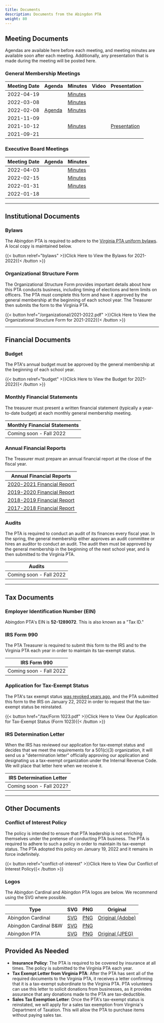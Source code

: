 ```yaml
---
title: Documents
description: Documents from the Abingdon PTA
weight: 80
---
```


## Meeting Documents

Agendas are available here before each meeting, and meeting minutes are available soon after each meeting. Additionally, any presentation that is made during the meeting will be posted here.

### General Membership Meetings

| Meeting Date | Agenda | Minutes | Video | Presentation |
| ------------ | ------ | ------- | ----- | ------------ |
| 2022-04-19   | | [Minutes](/minutes/2022-04-19) | | |
| 2022-03-08   | | [Minutes](/minutes/2022-03-08) | | |
| 2022-02-08   | [Agenda](/agendas/2022-02-08.pdf) | [Minutes](/minutes/2022-02-08.pdf) | | |
| 2021-11-09   | | | | |
| 2021-10-12   | | [Minutes](/minutes/2021-10-12.pdf) | | [Presentation](/presentations/2021-10-12.pdf) |
| 2021-09-21   | | | | |

### Executive Board Meetings

| Meeting Date | Agenda | Minutes |
| ------------ | ------ | ------- |
| 2022-04-03 | | [Minutes](/minutes/2022-04-03) |
| 2022-02-15 | | [Minutes](/minutes/2022-02-15.pdf) |
| 2022-01-31 | | [Minutes](/minutes/2022-01-31.pdf) |
| 2022-01-18 | | |

---

## Institutional Documents

### Bylaws

The Abingdon PTA is required to adhere to the [Virginia PTA uniform bylaws](https://www.vapta.org/pta-basics/bylaws-home/local-unit-bylaws). A local copy is maintained below. 

{{< button relref="bylaws" >}}Click Here to View the Bylaws for 2021-2022{{< /button >}}

### Organizational Structure Form

The Organizational Structure Form provides important details about how this PTA conducts business, including timing of elections and term limits on officers. The PTA must complete this form and have it approved by the general membership at the beginning of each school year. The Treasurer then submits the form to the Virginia PTA.

{{< button href="/organizational/2021-2022.pdf" >}}Click Here to View the Organizational Structure Form for 2021-2022{{< /button >}}

---

## Financial Documents

### Budget

The PTA's annual budget must be approved by the general membership at the beginning of each school year.

{{< button relref="budget" >}}Click Here to View the Budget for 2021-2022{{< /button >}}

### Monthly Financial Statements

The treasurer must present a written financial statement (typically a year-to-date budget) at each monthly general membership meeting.

| Monthly Financial Statements |
|-|
| Coming soon - Fall 2022 |

### Annual Financial Reports

The Treasurer must prepare an annual financial report at the close of the fiscal year.

| Annual Financial Reports |
|-|
| [2020-2021 Financial Report](/financialreports/2020-2021.pdf) |
| [2019-2020 Financial Report](/financialreports/2019-2020.pdf) |
| [2018-2019 Financial Report](/financialreports/2018-2019.pdf) |
| [2017-2018 Financial Report](/financialreports/2017-2018.pdf) |

### Audits

The PTA is required to conduct an audit of its finances every fiscal year. In the spring, the general membership either approves an audit committee or hires an auditor to conduct an audit. The audit then must be approved by the general membership in the beginning of the next school year, and is then submitted to the Virginia PTA.

| Audits |
|-|
| Coming soon - Fall 2022 |

---

## Tax Documents

### Employer Identification Number (EIN)

Abingdon PTA's EIN is **52-1289072**. This is also known as a "Tax ID."

### IRS Form 990

The PTA Treasurer is required to submit this form to the IRS and to the Virginia PTA each year in order to maintain its tax-exempt status.

| IRS Form 990 |
|-|
| Coming soon - Fall 2022 |

### Application for Tax-Exempt Status

The PTA's tax exempt status [was revoked years ago](https://apps.irs.gov/app/eos/detailsPage?ein=521289072&name=VIRGINIA%20CONGRESS%20OF%20PARENTS%20AND&city=ARLINGTON&state=VA&countryAbbr=US&dba=TEACHERSABINGDON&type=REVOCATION&orgTags=REVOCATION), and the PTA submitted this form to the IRS on January 22, 2022 in order to request that the tax-exempt status be reinstated.

{{< button href="/tax/Form 1023.pdf" >}}Click Here to View Our Application for Tax-Exempt Status (Form 1023){{< /button >}}

### IRS Determination Letter

When the IRS has reviewed our application for tax-exempt status and decides that we meet the requirements for a 501(c)(3) organization, it will send us a "determination letter" officially approving our application and designating us a tax-exempt organization under the Internal Revenue Code. We will place that letter here when we receive it.

| IRS Determination Letter |
|-|
| Coming soon - Fall 2022? |

---

## Other Documents

### Conflict of Interest Policy

The policy is intended to ensure that PTA leadership is not enriching themselves under the pretense of conducting PTA business. The PTA is required to adhere to such a policy in order to maintain its tax-exempt status. The PTA adopted this policy on January 19, 2022 and it remains in force indefinitely.

{{< button relref="conflict-of-interest" >}}Click Here to View Our Conflict of Interest Policy{{< /button >}}

### Logos

The Abingdon Cardinal and Abingdon PTA logos are below. We recommend using the SVG where possible.

| Type | SVG | PNG | Original |
| ---- | --- | --- | -------- |
| Abingdon Cardinal | [SVG](/logos/Abingdon-Cardinal-logo.svg) | [PNG](/logos/Abingdon-Cardinal-logo.png) | [Original (Adobe)](/logos/Abingdon-remastered.ai)
| Abingdon Cardinal B&W | [SVG](/logos/Abingdon-Cardinal-logo-BW.svg) | [PNG](/logos/Abingdon-Cardinal-logo-BW.png) |
| Abingdon PTA | [SVG](/logos/Abingdon-PTA-logo.svg) | [PNG](/logos/Abingdon-PTA-logo.png) | [Original (JPEG)](https://www.vapta.org/images/logos/A/abingdonelem.jpg) |


## Provided As Needed

- **Insurance Policy**: The PTA is required to be covered by insurance at all times. The policy is submitted to the Virginia PTA each year.
- **Tax Exempt Letter from Virginia PTA**: After the PTA has sent all of the required documents to the Virginia PTA, it receives a letter confirming that it is a tax-exempt subordinate to the Virginia PTA. PTA volunteers can use this letter to solicit donations from businesses, as it provides assurance that any donations made to the PTA are tax-deductible.
- **Sales Tax Exemption Letter**: Once the PTA's tax-exempt status is reinstated, we will apply for a sales tax exemption from Virginia's Department of Taxation. This will allow the PTA to purchase items without paying sales tax.